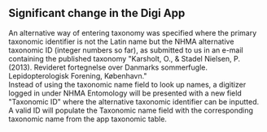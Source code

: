 ## Significant change in the Digi App
An alternative way of entering taxonomy was specified where the primary taxonomic identifier is not the Latin name but the NHMA alternative taxonomic ID (integer numbers so far), as submitted to us in an e-mail containing the published taxonomy "Karsholt, O., & Stadel Nielsen, P. (2013). Revideret fortegnelse over Danmarks sommerfugle. Lepidopterologisk Forening, København."  
Instead of using the taxonomic name field to look up names, a digitizer logged in under NHMA Entomology will be presented with a new field "Taxonomic ID" where the alternative taxonomic identifier can be inputted. A valid ID will populate the Taxonomic name field with the corresponding taxonomic name from the app taxonomic table.

